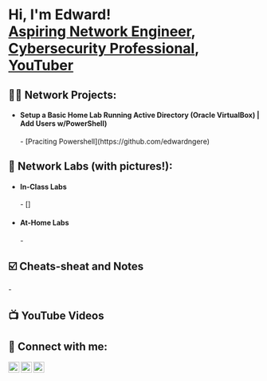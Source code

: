 <h1>Hi, I'm Edward! <br/><a href="https://github.com/edwardungere">Aspiring Network Engineer</a>, <a href="https://www.linkedin.com/in/edward-ngere/">Cybersecurity Professional</a>, <a href="https://www.youtube.com/@EdwardNgere">YouTuber</a></h1>

<h2>👨‍💻 Network Projects:</h2>

- <h4>Setup a Basic Home Lab Running Active Directory (Oracle VirtualBox) | Add Users w/PowerShell)</h4>
  - [Praciting Powershell](https://github.com/edwardngere)

<h2>🛜 Network Labs (with pictures!):</h2>

- <h4>In-Class Labs</h4>
  - []
    
- <h4>At-Home Labs</h4>
  -
  
<h2>☑️ Cheats-sheat and Notes</h2>
  - 

<h2>📺 YouTube Videos</h2>


<h2> 🤳 Connect with me:</h2>

[<img align="left" alt="Edward | YouTube" width="22px" src="https://cdn.jsdelivr.net/npm/simple-icons@v3/icons/youtube.svg" />][youtube]
[<img align="left" alt="JoshMadakor | Twitter" width="22px" src="https://cdn.jsdelivr.net/npm/simple-icons@v3/icons/twitter.svg" />][twitter]
[<img align="left" alt="JoshMadakor | LinkedIn" width="22px" src="https://cdn.jsdelivr.net/npm/simple-icons@v3/icons/linkedin.svg" />][linkedin]

[twitter]: https://twitter.com/edwardungere
[youtube]: https://www.youtube.com/@EdwardNgere
[linkedin]: https://www.linkedin.com/in/edward-ngere/
